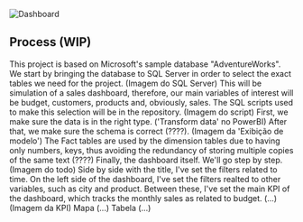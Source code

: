![Dashboard](https://github.com/user-attachments/assets/c2135f1e-9ac8-46c2-89db-ae7a0b17d56b)

## Process (WIP)

This project is based on Microsoft's sample database "AdventureWorks". We start by bringing the database to SQL Server in order to select the exact tables we need for the project. 
(Imagem do SQL Server)
This will be simulation of a sales dashboard, therefore, our main variables of interest will be budget, customers, products and, obviously, sales. The SQL scripts used to make this selection will be in the repository.
(Imagem do script)
First, we make sure the data is in the right type.
('Transform data' no PowerBI)
After that, we make sure the schema is correct (????).
(Imagem da 'Exibição de modelo')
The Fact tables are used by the dimension tables due to having only numbers, keys, thus avoiding the redundancy of storing multiple copies of the same text (????)
Finally, the dashboard itself. We'll go step by step.
(Imagem do todo)
Side by side with the title, I've set the filters related to time. On the left side of the dashboard, I've set the filters realted to other variables, such as city and product.
Between these, I've set the main KPI of the dashboard, which tracks the monthly sales as related to budget. (...)
(Imagem da KPI)
Mapa (...)
Tabela (...)

